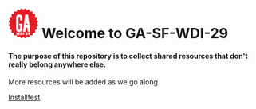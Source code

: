 # <img src="GA-WDI-29.png" width="60"> Welcome to GA-SF-WDI-29

#### The purpose of this repository is to collect shared resources that don't really belong anywhere else.
More resources will be added as we go along.

<a href="installfest" target="_blank">Installfest</a>